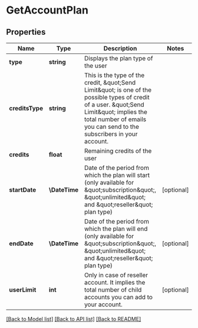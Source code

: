 # GetAccountPlan

## Properties
Name | Type | Description | Notes
------------ | ------------- | ------------- | -------------
**type** | **string** | Displays the plan type of the user | 
**creditsType** | **string** | This is the type of the credit, \&quot;Send Limit\&quot; is one of the possible types of credit of a user. \&quot;Send Limit\&quot; implies the total number of emails you can send to the subscribers in your account. | 
**credits** | **float** | Remaining credits of the user
**startDate** | **\DateTime** | Date of the period from which the plan will start (only available for \&quot;subscription\&quot;, \&quot;unlimited\&quot; and \&quot;reseller\&quot; plan type) | [optional] 
**endDate** | **\DateTime** | Date of the period from which the plan will end (only available for \&quot;subscription\&quot;, \&quot;unlimited\&quot; and \&quot;reseller\&quot; plan type) | [optional] 
**userLimit** | **int** | Only in case of reseller account. It implies the total number of child accounts you can add to your account. | [optional] 

[[Back to Model list]](../../README.md#documentation-for-models) [[Back to API list]](../../README.md#documentation-for-api-endpoints) [[Back to README]](../../README.md)


